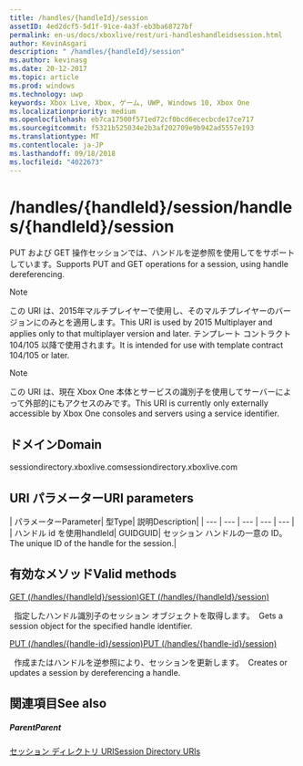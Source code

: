 ```yaml
---
title: /handles/{handleId}/session
assetID: 4ed2dcf5-5d1f-91ce-4a3f-eb3ba68727bf
permalink: en-us/docs/xboxlive/rest/uri-handleshandleidsession.html
author: KevinAsgari
description: " /handles/{handleId}/session"
ms.author: kevinasg
ms.date: 20-12-2017
ms.topic: article
ms.prod: windows
ms.technology: uwp
keywords: Xbox Live, Xbox, ゲーム, UWP, Windows 10, Xbox One
ms.localizationpriority: medium
ms.openlocfilehash: eb7ca17500f571ed72cf0bcd6ececbcde17ce717
ms.sourcegitcommit: f5321b525034e2b3af202709e9b942ad5557e193
ms.translationtype: MT
ms.contentlocale: ja-JP
ms.lasthandoff: 09/18/2018
ms.locfileid: "4022673"
---
```

# <a name="handleshandleidsession"></a><span data-ttu-id="f1f3b-104">/handles/{handleId}/session</span><span class="sxs-lookup"><span data-stu-id="f1f3b-104">/handles/{handleId}/session</span></span>
<span data-ttu-id="f1f3b-105">PUT および GET 操作セッションでは、ハンドルを逆参照を使用してをサポートしています。</span><span class="sxs-lookup"><span data-stu-id="f1f3b-105">Supports PUT and GET operations for a session, using handle dereferencing.</span></span> 

> [!NOTE] 
> <span data-ttu-id="f1f3b-106">この URI は、2015年マルチプレイヤーで使用し、そのマルチプレイヤーのバージョンにのみとを適用します。</span><span class="sxs-lookup"><span data-stu-id="f1f3b-106">This URI is used by 2015 Multiplayer and applies only to that multiplayer version and later.</span></span> <span data-ttu-id="f1f3b-107">テンプレート コントラクト 104/105 以降で使用されます。</span><span class="sxs-lookup"><span data-stu-id="f1f3b-107">It is intended for use with template contract 104/105 or later.</span></span>  

 

> [!NOTE] 
> <span data-ttu-id="f1f3b-108">この URI は、現在 Xbox One 本体とサービスの識別子を使用してサーバーによって外部的にもアクセスのみです。</span><span class="sxs-lookup"><span data-stu-id="f1f3b-108">This URI is currently only externally accessible by Xbox One consoles and servers using a service identifier.</span></span>  

 
<a id="ID4ES"></a>

 
## <a name="domain"></a><span data-ttu-id="f1f3b-109">ドメイン</span><span class="sxs-lookup"><span data-stu-id="f1f3b-109">Domain</span></span>
<span data-ttu-id="f1f3b-110">sessiondirectory.xboxlive.com</span><span class="sxs-lookup"><span data-stu-id="f1f3b-110">sessiondirectory.xboxlive.com</span></span>  
<a id="ID4EX"></a>

 
## <a name="uri-parameters"></a><span data-ttu-id="f1f3b-111">URI パラメーター</span><span class="sxs-lookup"><span data-stu-id="f1f3b-111">URI parameters</span></span>
 
| <span data-ttu-id="f1f3b-112">パラメーター</span><span class="sxs-lookup"><span data-stu-id="f1f3b-112">Parameter</span></span>| <span data-ttu-id="f1f3b-113">型</span><span class="sxs-lookup"><span data-stu-id="f1f3b-113">Type</span></span>| <span data-ttu-id="f1f3b-114">説明</span><span class="sxs-lookup"><span data-stu-id="f1f3b-114">Description</span></span>| 
| --- | --- | --- | --- | --- | 
| <span data-ttu-id="f1f3b-115">ハンドル id を使用</span><span class="sxs-lookup"><span data-stu-id="f1f3b-115">handleId</span></span>| <span data-ttu-id="f1f3b-116">GUID</span><span class="sxs-lookup"><span data-stu-id="f1f3b-116">GUID</span></span>| <span data-ttu-id="f1f3b-117">セッション ハンドルの一意の ID。</span><span class="sxs-lookup"><span data-stu-id="f1f3b-117">The unique ID of the handle for the session.</span></span>| 
  
<a id="ID4ESB"></a>

 
## <a name="valid-methods"></a><span data-ttu-id="f1f3b-118">有効なメソッド</span><span class="sxs-lookup"><span data-stu-id="f1f3b-118">Valid methods</span></span>

[<span data-ttu-id="f1f3b-119">GET (/handles/{handleId}/session)</span><span class="sxs-lookup"><span data-stu-id="f1f3b-119">GET (/handles/{handleId}/session)</span></span>](uri-handleshandleidsessionget.md)

<span data-ttu-id="f1f3b-120">&nbsp;&nbsp;指定したハンドル識別子のセッション オブジェクトを取得します。</span><span class="sxs-lookup"><span data-stu-id="f1f3b-120">&nbsp;&nbsp;Gets a session object for the specified handle identifier.</span></span> 

[<span data-ttu-id="f1f3b-121">PUT (/handles/{handle-id}/session)</span><span class="sxs-lookup"><span data-stu-id="f1f3b-121">PUT (/handles/{handle-id}/session)</span></span>](uri-handleshandleidsessionput.md)

<span data-ttu-id="f1f3b-122">&nbsp;&nbsp;作成またはハンドルを逆参照により、セッションを更新します。</span><span class="sxs-lookup"><span data-stu-id="f1f3b-122">&nbsp;&nbsp;Creates or updates a session by dereferencing a handle.</span></span>
 
<a id="ID4E6B"></a>

 
## <a name="see-also"></a><span data-ttu-id="f1f3b-123">関連項目</span><span class="sxs-lookup"><span data-stu-id="f1f3b-123">See also</span></span>
 
<a id="ID4EBC"></a>

 
##### <a name="parent"></a><span data-ttu-id="f1f3b-124">Parent</span><span class="sxs-lookup"><span data-stu-id="f1f3b-124">Parent</span></span> 

[<span data-ttu-id="f1f3b-125">セッション ディレクトリ URI</span><span class="sxs-lookup"><span data-stu-id="f1f3b-125">Session Directory URIs</span></span>](atoc-reference-sessiondirectory.md)

   